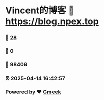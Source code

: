 # Vincent的博客 :link: https://blog.npex.top 
### :page_facing_up: [28](https://blog.npex.top/tag.html) 
### :speech_balloon: 0 
### :hibiscus: 98409 
### :alarm_clock: 2025-04-14 16:42:57 
### Powered by :heart: [Gmeek](https://github.com/Meekdai/Gmeek)
